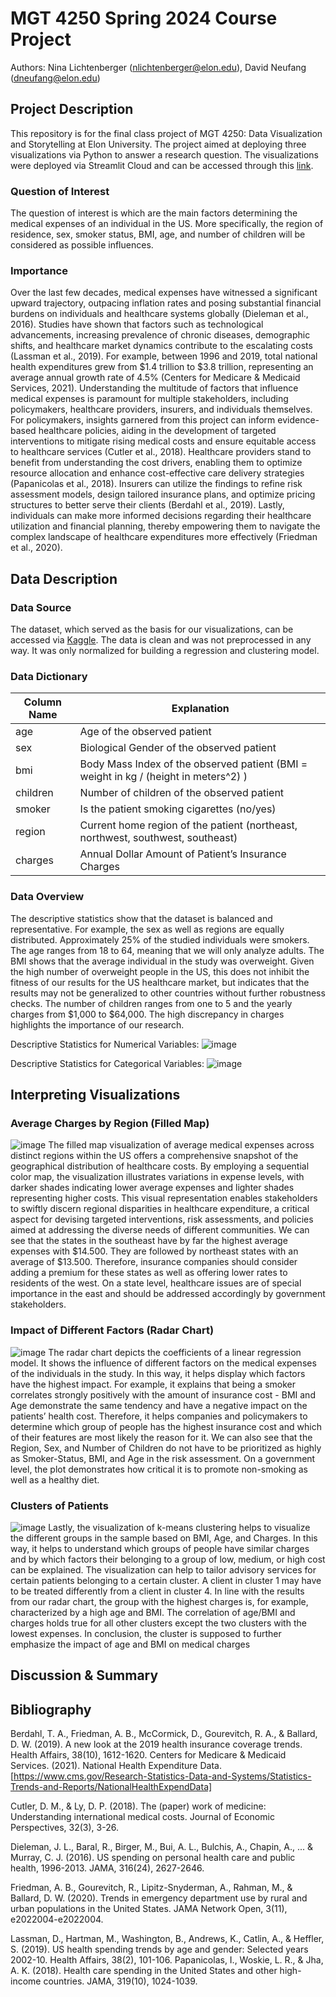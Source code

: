 # MGT 4250 Spring 2024 Course Project
Authors: Nina Lichtenberger (nlichtenberger@elon.edu), David Neufang (dneufang@elon.edu)

## Project Description
This repository is for the final class project of MGT 4250: Data Visualization and Storytelling at Elon University. The project aimed at deploying three visualizations via Python to answer a research question. The visualizations were deployed via Streamlit Cloud and can be accessed through this [link](https://mgt4250spring2024-finalproject-lichtenberger-neufang.streamlit.app/).

### Question of Interest
The question of interest is which are the main factors determining the medical expenses of an individual in the US. More specifically, the region of residence, sex, smoker status, BMI, age, and number of children will be considered as possible influences.

### Importance
Over the last few decades, medical expenses have witnessed a significant upward trajectory, outpacing inflation rates and posing substantial financial burdens on individuals and healthcare systems globally (Dieleman et al., 2016). Studies have shown that factors such as technological advancements, increasing prevalence of chronic diseases, demographic shifts, and healthcare market dynamics contribute to the escalating costs (Lassman et al., 2019). For example, between 1996 and 2019, total national health expenditures grew from $1.4 trillion to $3.8 trillion, representing an average annual growth rate of 4.5% (Centers for Medicare & Medicaid Services, 2021).
Understanding the multitude of factors that influence medical expenses is paramount for multiple stakeholders, including policymakers, healthcare providers, insurers, and individuals themselves. For policymakers, insights garnered from this project can inform evidence-based healthcare policies, aiding in the development of targeted interventions to mitigate rising medical costs and ensure equitable access to healthcare services (Cutler et al., 2018). Healthcare providers stand to benefit from understanding the cost drivers, enabling them to optimize resource allocation and enhance cost-effective care delivery strategies (Papanicolas et al., 2018). Insurers can utilize the findings to refine risk assessment models, design tailored insurance plans, and optimize pricing structures to better serve their clients (Berdahl et al., 2019). Lastly, individuals can make more informed decisions regarding their healthcare utilization and financial planning, thereby empowering them to navigate the complex landscape of healthcare expenditures more effectively (Friedman et al., 2020).

## Data Description
### Data Source
The dataset, which served as the basis for our visualizations, can be accessed via [Kaggle](https://www.kaggle.com/datasets/rahulvyasm/medical-insurance-cost-prediction). The data is clean and was not preprocessed in any way. It was only normalized for building a regression and clustering model.

### Data Dictionary
| Column Name | Explanation                                                   |
|-------------|---------------------------------------------------------------|
| age         | Age of the observed patient                                    |
| sex         | Biological Gender of the observed patient                      |
| bmi         | Body Mass Index of the observed patient (BMI = weight in kg / (height in meters^2) ) |
| children    | Number of children of the observed patient                     |
| smoker      | Is the patient smoking cigarettes (no/yes)                     |
| region      | Current home region of the patient (northeast, northwest, southwest, southeast) |
| charges     | Annual Dollar Amount of Patient’s Insurance Charges            |

### Data Overview
The descriptive statistics show that the dataset is balanced and representative. For example, the sex as well as regions are equally distributed. Approximately 25% of the studied individuals were smokers. The age ranges from 18 to 64, meaning that we will only analyze adults. The BMI shows that the average individual in the study was overweight. Given the high number of overweight people in the US, this does not inhibit the fitness of our results for the US healthcare market, but indicates that the results may not be generalized to other countries without further robustness checks. The number of children ranges from one to 5 and the yearly charges from $1,000 to $64,000. The high discrepancy in charges highlights the importance of our research.

Descriptive Statistics for Numerical Variables:
![image](https://github.com/lichtenn/mgt4250spring2024/assets/158494941/c9559a93-d2b5-4f3e-8ddd-7c6a83be68fa)

Descriptive Statistics for Categorical Variables:
![image](https://github.com/lichtenn/mgt4250spring2024/assets/158494941/16de1e26-d3e3-4207-93d5-70bca9c89a9c)

## Interpreting Visualizations
### Average Charges by Region (Filled Map)
![image](https://github.com/lichtenn/mgt4250spring2024/assets/158494941/a391a36e-96af-482c-81d0-bbd23eb57e60)
The filled map visualization of average medical expenses across distinct regions within the US offers a comprehensive snapshot of the geographical distribution of healthcare costs. By employing a sequential color map, the visualization illustrates variations in expense levels, with darker shades indicating lower average expenses and lighter shades representing higher costs. This visual representation enables stakeholders to swiftly discern regional disparities in healthcare expenditure, a critical aspect for devising targeted interventions, risk assessments, and policies aimed at addressing the diverse needs of different communities. We can see that the states in the southeast have by far the highest average expenses with $14.500. They are followed by northeast states with an average of $13.500. Therefore, insurance companies should consider adding a premium for these states as well as offering lower rates to residents of the west. On a state level, healthcare issues are of special importance in the east and should be addressed accordingly by government stakeholders.

### Impact of Different Factors (Radar Chart)
![image](https://github.com/lichtenn/mgt4250spring2024/assets/158494941/541a4bd3-012d-42a0-a2b2-2c0de6ca4359)
The radar chart depicts the coefficients of a linear regression model. It shows the influence of different factors on the medical expenses of the individuals in the study. In this way, it helps display which factors have the highest impact. For example, it explains that being a smoker correlates strongly positively with the amount of insurance cost - BMI and Age demonstrate the same tendency and have a negative impact on the patients’ health cost. Therefore, it helps companies and policymakers to determine which group of people has the highest insurance cost and which of their features are most likely the reason for it. We can also see that the Region, Sex, and Number of Children do not have to be prioritized as highly as Smoker-Status, BMI, and Age in the risk assessment. On a government level, the plot demonstrates how critical it is to promote non-smoking as well as a healthy diet.

### Clusters of Patients
![image](https://github.com/lichtenn/mgt4250spring2024/assets/158494941/c8397ff2-2b4b-4b3b-8637-5ec5edc3d1e3)
Lastly, the visualization of k-means clustering helps to visualize the different groups in the sample based on BMI, Age, and Charges. In this way, it helps to understand which groups of people have similar charges and by which factors their belonging to a group of low, medium, or high cost can be explained. The visualization can help to tailor advisory services for certain patients belonging to a certain cluster. A client in cluster 1 may have to be treated differently from a client in cluster 4. In line with the results from our radar chart, the group with the highest charges is, for example, characterized by a high age and BMI. The correlation of age/BMI and charges holds true for all other clusters except the two clusters with the lowest expenses. In conclusion, the cluster is supposed to further emphasize the impact of age and BMI on medical charges

## Discussion & Summary


## Bibliography
Berdahl, T. A., Friedman, A. B., McCormick, D., Gourevitch, R. A., & Ballard, D. W. (2019). A new look at the 2019 health insurance coverage trends. Health Affairs, 38(10), 1612-1620.
Centers for Medicare & Medicaid Services. (2021). National Health Expenditure Data. [https://www.cms.gov/Research-Statistics-Data-and-Systems/Statistics-Trends-and-Reports/NationalHealthExpendData]

Cutler, D. M., & Ly, D. P. (2018). The (paper) work of medicine: Understanding international medical costs. Journal of Economic Perspectives, 32(3), 3-26.

Dieleman, J. L., Baral, R., Birger, M., Bui, A. L., Bulchis, A., Chapin, A., ... & Murray, C. J. (2016). US spending on personal health care and public health, 1996-2013. JAMA, 316(24), 2627-2646.

Friedman, A. B., Gourevitch, R., Lipitz-Snyderman, A., Rahman, M., & Ballard, D. W. (2020). Trends in emergency department use by rural and urban populations in the United States. JAMA Network Open, 3(11), e2022004-e2022004.

Lassman, D., Hartman, M., Washington, B., Andrews, K., Catlin, A., & Heffler, S. (2019). US health spending trends by age and gender: Selected years 2002-10. Health Affairs, 38(2), 101-106.
Papanicolas, I., Woskie, L. R., & Jha, A. K. (2018). Health care spending in the United States and other high-income countries. JAMA, 319(10), 1024-1039.

